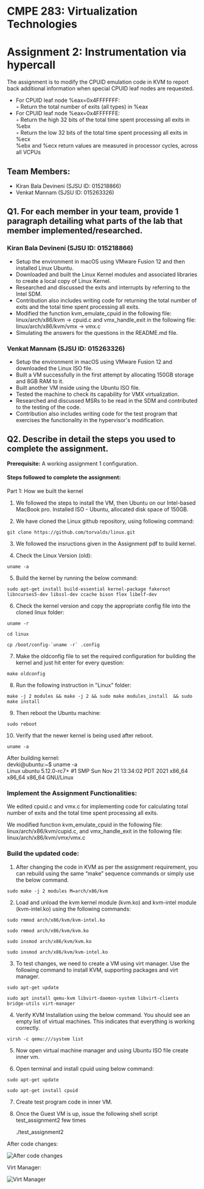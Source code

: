 # CMPE 283: Virtualization Technologies
# Assignment 2: Instrumentation via hypercall
The assignment is to modify the CPUID emulation code in KVM to report back additional information when special CPUID leaf nodes are requested.

* For CPUID leaf node %eax=0x4FFFFFFF:<br />
  ◦ Return the total number of exits (all types) in %eax
* For CPUID leaf node %eax=0x4FFFFFFE:<br />
  ◦ Return the high 32 bits of the total time spent processing all exits in %ebx<br />
  ◦ Return the low 32 bits of the total time spent processing all exits in %ecx<br />
      %ebx and %ecx return values are measured in processor cycles, across all VCPUs

## Team Members: 
* Kiran Bala Devineni (SJSU ID: 015218866)
* Venkat Mannam (SJSU ID: 015263326)

## Q1. For each member in your team, provide 1 paragraph detailing what parts of the lab that member implemented/researched.

### Kiran Bala Devineni (SJSU ID: 015218866)

* Setup the environment in macOS using VMware Fusion 12 and then installed Linux Ubuntu.
* Downloaded and built the Linux Kernel modules and associated libraries to create a local copy of Linux Kernel.
* Researched and discussed the exits and interrupts by referring to the Intel SDM.
* Contribution also includes writing code for returning the total number of exits and the total time spent processing all exits. 
* Modified the function kvm_emulate_cpuid in the following file: linux/arch/x86/kvm -> cpuid.c and vmx_handle_exit in the following file: linux/arch/x86/kvm/vmx -> vmx.c 
* Simulating the answers for the questions in the README.md file.

### Venkat Mannam (SJSU ID: 015263326)

* Setup the environment in macOS using VMware Fusion 12 and downloaded the Linux ISO file. 
* Built a VM successfully in the first attempt by allocating 150GB storage and 8GB RAM to it.
* Built another VM inside using the Ubuntu ISO file.
* Tested the machine to check its capability for VMX virtualization. 
* Researched and discussed MSRs to be read in the SDM and contributed to the testing of the code.
* Contribution also includes writing code for the test program that exercises the functionality in the hypervisor's modification.

## Q2. Describe in detail the steps you used to complete the assignment. 

**Prerequisite:** A working assignment 1 configuration.

#### Steps followed to complete the assignment:

Part 1: How we built the kernel

1. We followed the steps to install the VM, then Ubuntu on our Intel-based MacBook pro. Installed ISO - Ubuntu, allocated disk space of 150GB.

2. We have cloned the Linux github repository, using following command: 
```
git clone https://github.com/torvalds/linux.git
```
3. We followed the insructions given in the Assignment pdf to build kernel.

4. Check the Linux Version (old):<br />
```
uname -a
```
5. Build the kernel by running the below command:
```
sudo apt-get install build-essential kernel-package fakeroot libncurses5-dev libssl-dev ccache bison flex libelf-dev
```
6. Check the kernel version and copy the appropriate config file into the cloned linux folder: 
```
uname -r 
```
```
cd linux
```
```
cp /boot/config-`uname -r` .config
```
7. Make the oldconfig file to set the required configuration for building the kernel and just hit enter for every question:
``` 
make oldconfig
```
8. Run the following instruction in "Linux" folder:
```
make -j 2 modules && make -j 2 && sudo make modules_install  && sudo make install
```
9. Then reboot the Ubuntu machine: 
```
sudo reboot
```
10. Verify that the newer kernel is being used after reboot.
```
uname -a
```
After building kernel:<br />
devki@ubuntu:~$ uname -a<br />
Linux ubuntu 5.12.0-rc7+ #1 SMP Sun Nov 21 13:34:02 PDT 2021 x86_64 x86_64 x86_64 GNU/Linux

### Implement the Assignment Functionalities:

We edited cpuid.c and vmx.c for implementing code for calculating total number of exits and the total time spent processing all exits.

We modified function kvm_emulate_cpuid in the following file: linux/arch/x86/kvm/cupid.c, 
and vmx_handle_exit in the following file: linux/arch/x86/kvm/vmx/vmx.c

### Build the updated code: 

1. After changing the code in KVM as per the assignment requirement, you can rebuild using the same “make” sequence commands or simply use the below command.
```
sudo make -j 2 modules M=arch/x86/kvm 
```
2. Load and unload the kvm kernel module (kvm.ko) and kvm-intel module (kvm-intel.ko) using the following commands:
```
sudo rmmod arch/x86/kvm/kvm-intel.ko
```
```
sudo rmmod arch/x86/kvm/kvm.ko
```
```
sudo insmod arch/x86/kvm/kvm.ko
```
```
sudo insmod arch/x86/kvm/kvm-intel.ko
```
3. To test changes, we need to create a VM using virt manager.
Use the following command to install KVM, supporting packages and virt manager.
```
sudo apt-get update
```
```
sudo apt install qemu-kvm libvirt-daemon-system libvirt-clients bridge-utils virt-manager 
```
4. Verify KVM Installation using the below command. You should see an empty list of virtual machines. This indicates that everything is working correctly.
```
virsh -c qemu:///system list
```
5. Now open virtual machine manager and using Ubuntu ISO file create inner vm.

6. Open terminal and install cpuid using below command:
```
sudo apt-get update
```
```
sudo apt-get install cpuid
```
7. Create test program code in inner VM.

8. Once the Guest VM is up, issue the following shell script test_assignment2 few times

   ./test_assignment2

After code changes:<br />

![After code changes](https://user-images.githubusercontent.com/78829969/142987823-3b828ec4-7bec-47d6-899b-9e577b9cf44c.PNG)

Virt Manager:<br />

![Virt Manager](https://user-images.githubusercontent.com/78829969/142987834-2cf8920a-57e7-4cda-a0eb-c46c6da81d85.PNG)

